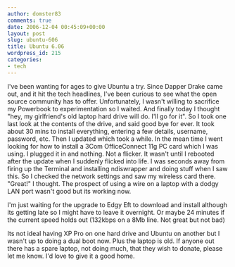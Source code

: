 ```yaml
---
author: domster83
comments: true
date: 2006-12-04 00:45:09+00:00
layout: post
slug: ubuntu-606
title: Ubuntu 6.06
wordpress_id: 215
categories:
- tech
---
```


I've been wanting for ages to give Ubuntu a try. Since Dapper Drake came out, and it hit the tech headlines, I've been curious to see what the open source community has to offer. Unfortunately, I wasn't willing to sacrifice my Powerbook to experimentation so I waited. And finally today I thought "hey, my girlfriend's old laptop hard drive will do. I'll go for it". So I took one last look at the contents of the drive, and said good bye for ever. It took about 30 mins to install everything, entering a few details, username, password, etc. Then I updated which took a while. In the mean time I went looking for how to install a 3Com OfficeConnect 11g PC card which I was using. I plugged it in and nothing. Not a flicker. It wasn't until I rebooted after the update when I suddenly flicked into life. I was seconds away from firing up the Terminal and installing ndiswrapper and doing stuff when I saw this.
So I checked the network settings and saw my wireless card there. "Great!" I thought. The prospect of using a wire on a laptop with a dodgy LAN port wasn't good but its working now.




I'm just waiting for the upgrade to Edgy Eft to download and install although its getting late so I might have to leave it overnight. Or maybe 24 minutes if the current speed holds out (132kbps on a 8Mb line. Not great but not bad)




Its not ideal having XP Pro on one hard drive and Ubuntu on another but I wasn't up to doing a dual boot now. Plus the laptop is old. If anyone out there has a spare laptop, not doing much, that they wish to donate, please let me know. I'd love to give it a good home.
